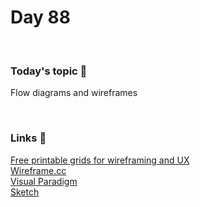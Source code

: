 # Day 88

&nbsp;

### Today's topic 🎯
Flow diagrams and wireframes


&nbsp;

### Links 🚀
[Free printable grids for wireframing and UX](https://www.uistencils.com/blogs/news/ui-stencils-drafting-templates)  
[Wireframe.cc](https://wireframe.cc)  
[Visual Paradigm](https://www.visual-paradigm.com)  
[Sketch](https://www.sketch.com)